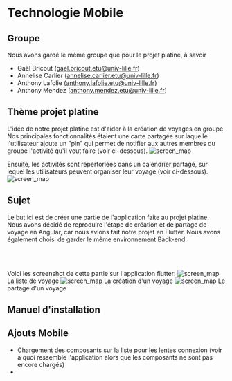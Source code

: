 Technologie Mobile
===

Groupe
---

Nous avons gardé le même groupe que pour le projet platine, à savoir
* Gaël Bricout (gael.bricout.etu@univ-lille.fr)
* Annelise Carlier (annelise.carlier.etu@univ-lille.fr)
* Anthony Lafolie (anthony.lafolie.etu@univ-lille.fr)
* Anthony Mendez (anthony.mendez.etu@univ-lille.fr)

Thème projet platine
---
L'idée de notre projet platine est d'aider à la création de voyages en groupe. Nos principales fonctionnalités étaient une carte partagée sur laquelle l'utilisateur ajoute un "pin" qui permet de notifier aux autres membres du groupe l'activité qu'il veut faire (voir ci-dessous).
![screen_map](src/assets/img/screen2.jpg)

Ensuite, les activités sont répertoriées dans un calendrier partagé, sur lequel les utilisateurs peuvent organiser leur voyage (voir ci-dessous).
![screen_map](src/assets/img/screen1.jpg)

Sujet
---

Le but ici est de créer une partie de l'application faite au projet platine. <br>
Nous avons décidé de reproduire l'étape de création et de partage de voyage en Angular, car nous avions fait notre projet en Flutter. Nous avons également choisi de garder le même environnement Back-end.

<br><br>

Voici les screenshot de cette partie sur l'application flutter:
![screen_map](src/assets/img/screen_list.jpg)
La liste de voyage
![screen_map](src/assets/img/screen_create.jpg)
La création d'un voyage
![screen_map](src/assets/img/screen_share.jpg)
Le partage d'un voyage

Manuel d'installation
---


Ajouts Mobile
---

* Chargement des composants sur la liste pour les lentes connexion (voir a quoi ressemble l'application alors que les composants ne sont pas encore chargés)
* 
